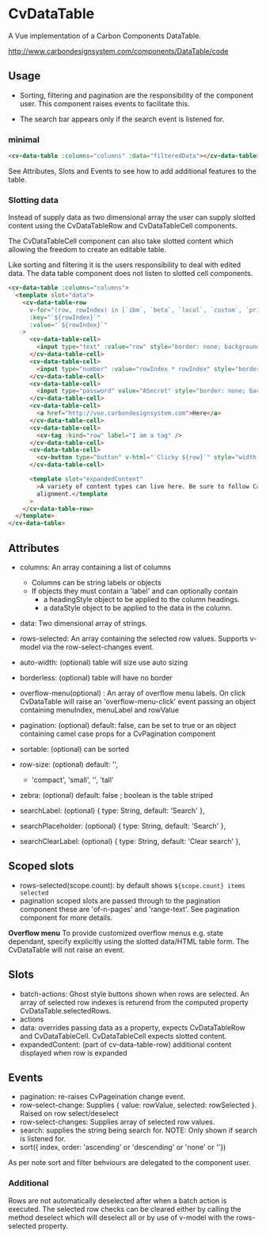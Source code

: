 # CvDataTable

A Vue implementation of a Carbon Components DataTable.

http://www.carbondesignsystem.com/components/DataTable/code

## Usage

- Sorting, filtering and pagination are the responsibility of the component user. This component raises events to facilitate this.

- The search bar appears only if the search event is listened for.

### minimal

```html
<cv-data-table :columns="columns" :data="filteredData"></cv-data-table>
```

See Attributes, Slots and Events to see how to add additional features to the table.

### Slotting data

Instead of supply data as two dimensional array the user can supply slotted content using the CvDataTableRow and CvDataTableCell components.

The CvDataTableCell component can also take slotted content which allowing the freedom to create an editable table.

Like sorting and filtering it is the users responsibility to deal with edited data. The data table component does not listen to slotted cell components.

```html
<cv-data-table :columns="columns">
  <template slot="data">
    <cv-data-table-row
      v-for="(row, rowIndex) in [`ibm`, `beta`, `local`, `custom`, `private`]"
      :key="`${rowIndex}`"
      :value="`${rowIndex}`"
    >
      <cv-data-table-cell>
        <input type="text" :value="row" style="border: none; background: none; width: 100%;" />
      </cv-data-table-cell>
      <cv-data-table-cell>
        <input type="number" :value="rowIndex * rowIndex" style="border: none; background: none; width: 100%;" />
      </cv-data-table-cell>
      <cv-data-table-cell>
        <input type="password" value="ASecret" style="border: none; background: none; width: 100%;" />
      </cv-data-table-cell>
      <cv-data-table-cell>
        <a href="http://vue.carbondesignsystem.com">Here</a>
      </cv-data-table-cell>
      <cv-data-table-cell>
        <cv-tag :kind="row" label="I am a tag" />
      </cv-data-table-cell>
      <cv-data-table-cell>
        <cv-button type="button" v-html="`Clicky ${row}`" style="width: 100%;"> </cv-button>
      </cv-data-table-cell>

      <template slot="expandedContent"
        >A variety of content types can live here. Be sure to follow Carbon design guidelines for spacing and
        alignment.</template
      >
    </cv-data-table-row>
  </template>
</cv-data-table>
```

## Attributes

- columns: An array containing a list of columns
  - Columns can be string labels or objects
  - If objects they must contain a 'label' and can optionally contain
    - a headingStyle object to be applied to the column headings.
    - a dataStyle object to be applied to the data in the column.
- data: Two dimensional array of strings.
- rows-selected: An array containing the selected row values. Supports v-model via the row-select-changes event.

- auto-width: (optional) table will size use auto sizing
- borderless: (optional) table will have no border
- overflow-menu(optional) : An array of overflow menu labels. On click CvDataTable will raise an 'overflow-menu-click' event passing an object containing menuIndex, menuLabel and rowValue
- pagination: (optional) default: false, can be set to true or an object containing camel case props for a CvPagination component
- sortable: (optional) can be sorted
- row-size: (optional) default: '',
  - 'compact', 'small', '', 'tall'
- zebra: (optional) default: false ; boolean is the table striped
- searchLabel: (optional) { type: String, default: 'Search' },
- searchPlaceholder: (optional) { type: String, default: 'Search' },
- searchClearLabel: (optional) { type: String, default: 'Clear search' },

## Scoped slots

- rows-selected(scope.count): by default shows `${scope.count} items selected`
- pagination scoped slots are passed through to the pagination component these are 'of-n-pages' and 'range-text'. See pagination component for more details.

**Overflow menu** To provide customized overflow menus e.g. state dependant, specify explicitly using the slotted data/HTML table form. The CvDataTable will not raise an event.

## Slots

- batch-actions: Ghost style buttons shown when rows are selected. An array of selected row indexes is returend from the computed property CvDataTable.selectedRows.
- actions
- data: overrides passing data as a property, expects CvDataTableRow and CvDataTableCell. CvDataTableCell expects slotted content.
- expandedContent: (part of cv-data-table-row) additional content displayed when row is expanded

## Events

- pagination: re-raises CvPageination change event.
- row-select-change: Supplies { value: rowValue, selected: rowSelected }. Raised on row select/deselect
- row-select-changes: Supplies array of selected row values.
- search: supplies the string being search for. NOTE: Only shown if search is listened for.
- sort({ index, order: 'ascending' or 'descending' or 'none' or ''})

As per note sort and filter behviours are delegated to the component user.

### Additional

Rows are not automatically deselected after when a batch action is executed. The selected row checks can be cleared either by calling the method deselect which will deselect all or by use of v-model with the rows-selected property.
